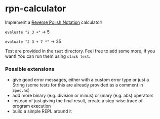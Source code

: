 # rpn-calculator

Implement a [Reverse Polish Notation](https://en.wikipedia.org/wiki/Reverse_Polish_notation) calculator!

`evaluate "2 3 +"` -> 5

`evaluate "2 3 + 7 *"` -> 35


Test are provided in the `test` directory. Feel free to add some more, if you want!
You can run them using `stack test`.


### Possible extensions

- give good error messages, either with a custom error type or just a String
  (some tests for this are already provided as a comment in `Spec.hs`)
- add more binary (e.g. division or minus) or unary (e.g. abs) operators
- instead of just giving the final result, create a step-wise trace of program execution
- build a simple REPL around it
